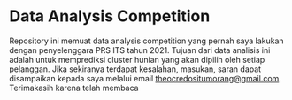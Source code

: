 # Data Analysis Competition
Repository ini memuat data analysis competition yang pernah saya lakukan dengan penyelenggara PRS ITS tahun 2021. Tujuan dari data analisis ini adalah untuk memprediksi cluster hunian yang akan dipilih oleh setiap pelanggan. Jika sekiranya terdapat kesalahan, masukan, saran dapat disampaikan kepada saya melalui email theocredositumorang@gmail.com. Terimakasih karena telah membaca
